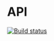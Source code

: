 # API

[![Build status](https://ci.appveyor.com/api/projects/status/8nh66jw0mgl9x1sy?svg=true)](https://ci.appveyor.com/project/VladimirSKLV/api)
